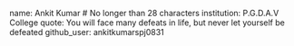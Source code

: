 name: Ankit Kumar # No longer than 28 characters
institution: P.G.D.A.V College
quote: You will face many defeats in life, but never let yourself be defeated 
github_user: ankitkumarspj0831
